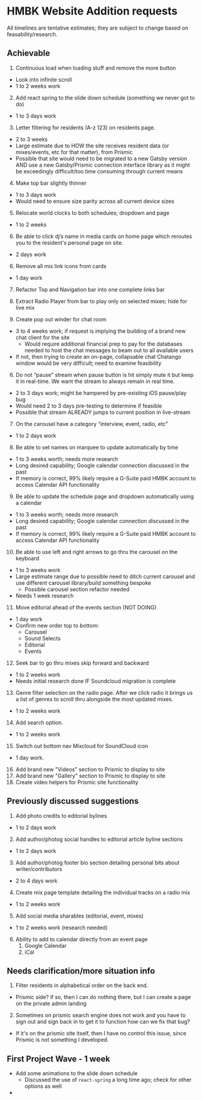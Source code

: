 # HMBK Website Addition requests

All timelines are tentative estimates; they are subject to change based on feasability/research.

## Achievable

1. Continuous load when loading stuff and remove the more button

- Look into infinite scroll
- 1 to 2 weeks work

2. Add react spring to the slide down schedule (something we never got to do)

- 1 to 3 days work

3. Letter filtering for residents (A-z 123) on residents page.

- 2 to 3 weeks
- Large estimate due to HOW the site receives resident data (or mixes/events, etc for that matter), from Prismic
- Possible that site would need to be migrated to a new Gatsby version AND use a new Gatsby/Prismic connection interface library as it might be exceedingly difficult/too time consuming through current means

4. Make top bar slightly thinner

- 1 to 3 days work
- Would need to ensure size parity across all current device sizes

5. Relocate world clocks to both schedules; dropdown and page

- 1 to 2 weeks

6. Be able to click dj’s name in media cards on home page which reroutes you to the resident's personal page on site.

- 2 days work

6. Remove all mix link icons from cards

- 1 day work

7. Refactor Top and Navigation bar into one complete links bar
8. Extract Radio Player from bar to play only on selected mixes; hide for live mix

9. Create pop out winder for chat room

- 3 to 4 weeks work; if request is implying the building of a brand new chat client for the site
  - Would require additional financial prep to pay for the databases needed to host the chat messages to beam out to all available users
- If not, then trying to create an on-page, collapsable chat Chatango window would be very difficult; need to examine feasibility

6. Do not “pause” stream when pause button is hit simply mute it but keep it in real-time. We want the stream to always remain in real time.

- 2 to 3 days work; might be hampered by pre-existing iOS pause/play bug
- Would need 2 to 3 days pre-testing to determine if feasible
- Possible that stream ALREADY jumps to current position in live-stream

7. On the carousel have a category “interview, event, radio, etc”

- 1 to 2 days work

8. Be able to set names on marquee to update automatically by time

- 1 to 3 weeks worth; needs more research
- Long desired capability; Google calendar connection discussed in the past
- If memory is correct, 99% likely require a G-Suite paid HMBK account to access Calendar API functionality

9. Be able to update the schedule page and dropdown automatically using a calendar

- 1 to 3 weeks worth; needs more research
- Long desired capability; Google calendar connection discussed in the past
- If memory is correct, 99% likely require a G-Suite paid HMBK account to access Calendar API functionality

10. Be able to use left and right arrows to go thru the carousel on the keyboard

- 1 to 3 weeks work
- Large estimate range due to possible need to ditch current carousel and use different carousel library/build something bespoke
  - Possible carousel section refactor needed
- Needs 1 week research

11. Move editorial ahead of the events section (NOT DOING)

- 1 day work
- Confirm new order top to bottom:
  - Carousel
  - Sound Selects
  - Editorial
  - Events

12. Seek bar to go thru mixes skip forward and backward

- 1 to 2 weeks work
- Needs initial research done IF Soundcloud migration is complete

13. Genre filter selection on the radio page. After we click radio it brings us a list of genres to scroll thru alongside the most updated mixes.

- 1 to 2 weeks work

14. Add search option.

- 1 to 2 weeks work

15. Switch out bottom nav Mixcloud for SoundCloud icon

- 1 day work.

16. Add brand new "Videos" section to Prismic to display to site
17. Add brand new "Gallery" section to Prismic to display to site
18. Create video helpers for Prismic site functionality

## Previously discussed suggestions

1. Add photo credits to editorial bylines

- 1 to 2 days work

2. Add author/photog social handles to editorial article byline sections

- 1 to 2 days work

3. Add author/photog footer bio section detailing personal bits about writer/contributors

- 2 to 4 days work

4. Create mix page template detailing the individual tracks on a radio mix

- 1 to 2 weeks work

5. Add social media sharables (editorial, event, mixes)

- 1 to 2 weeks work (research needed)

6. Ability to add to calendar directly from an event page
   1. Google Calendar
   2. iCal

## Needs clarification/more situation info

1. Filter residents in alphabetical order on the back end.

- Prismic side? if so, then I can do nothing there, but I can create a page on the private admin landing

2. Sometimes on prismic search engine does not work and you have to sign out and sign back in to get it to function how can we fix that bug?

- If it's on the prismic site itself, then I have no control this issue, since Prismic is not something I developed.

## First Project Wave - 1 week

- Add some animations to the slide down schedule
  - Discussed the use of `react-spring` a long time ago; check for other options as well
-
